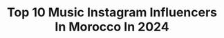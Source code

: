 ---
title: Top 10 Music Instagram Influencers In Morocco In 2024
description: >-
  Find top music Instagram influencers in Morocco in 2024. Most popular hashtags: #music #photo #maroc.
platform: Instagram
hits: 79
text_top: Analyze the top-rated Instagram accounts on inBeat.
text_bottom: Our search engine aggregates 79 Instagram influencers like this in Morocco for you to connect with.
profiles:
  - username: "tyriquehyde"
    fullname: >-
      TYRIQUE HYDE
    bio: >-
      Tyrique@offlimitsentertainment.com If it’s about music ask @outskrts
    location: "Morocco"
    followers: 1060264
    engagement: 255
    commentsToLikes: 0.007537
    id: clrmo5tejzsiz0k0808mzabz2
    verified: false
    hashtags: "#smirnoffxcooplive, #engvpak, #inabudhabi, #ad"
  - username: "omaralkilaniofficial"
    fullname: >-
      Omar Alkilani
    bio: >-
      Artist 🎸🎤 📍🇹🇷 Music Production 📚 Composer - Music Producer from Syria 🎶 For business: @omar.guitarist 📩
    location: "Morocco"
    followers: 60312
    engagement: 196
    commentsToLikes: 0.037239
    id: ck8szge58ocdw0j78xjpht0oh
    verified: false
    hashtags: "#hairstyle, #instamusic, #fyp, #tattoo"
  - username: "pause_officiel"
    fullname: >-
      Jawad Asradi
    bio: >-
      MGMT :@ayoubbelbsir Business or collaboration:📥 atlentismanagement@gmail.com @atlantis_music_ 📍
    location: "Morocco"
    followers: 577398
    engagement: 1304
    commentsToLikes: 0.018190
    id: ckaot9iiluwtu0i78dj1fuc9n
    verified: false
    hashtags: "#pauseflow, #pauseflowteam, #extrait, #album"
  - username: "frenchmontana"
    fullname: >-
      French Montana
    bio: >-
      ‎مونتانا الفرنسي @cokeboys.music
    location: "Morocco"
    followers: 40405316
    engagement: 90
    commentsToLikes: 0.006990
    id: ck5buwxqoikqp0i11pjaw34x5
    verified: true
    hashtags: "#nyvsny, #gottaseeittobelieveittour, #tothemoon, #freemaxb"
  - username: "ihabamirofficiell"
    fullname: >-
      Ihab Amir
    bio: >-
      ▫️ Moroccan artist 🇲🇦 ▫️ Singer Songwriter | Composer | Musician 🎼 Acteur Booking : y.ihabamir@gmail.com
    location: "Morocco"
    followers: 3237157
    engagement: 31
    commentsToLikes: 0.041585
    id: ck0u8y92c8jqd0i19qyhg3vu7
    verified: true
    hashtags: "#ihabamir, #basta, #ihab, #tw7chtak"
  - username: "mrt.portail"
    fullname: >-
      MRT
    bio: >-
      Mena Rap Trend Rap,Music,Interviews.. Advertising services 👨🏻‍💼 @menaraptrend
    location: "Morocco"
    followers: 557746
    engagement: 52
    commentsToLikes: 0.022594
    id: ck0vv0tgbn0ky0i19fu614kg5
    verified: false
    hashtags: "#rapmarocain, #maroc, #moroccanrap, #elgrandetoto"
  - username: "mimibitton"
    fullname: >-
      Myriam Bitton
    bio: >-
      Director/Producer 🇺🇸 @mb.prods Moroccan Soul 🇲🇦 Flame Team 🔥🇯🇲 Dance 💃🏼, Music 🎶, Fitness 🏋🏼‍♀️, Travel ✈️, Nature 🌅, Food 🥘 L.O.V.E.R
    location: "Morocco"
    followers: 20579
    engagement: 349
    commentsToLikes: 0.065155
    id: ck5qa39l2ebpn0i11h813ztkj
    verified: false
    hashtags: "#happiness, #dancehall, #dance, #passion"
  - username: "isaacfcorrales"
    fullname: >-
      Isaacfcorrales
    bio: >-
      Cuento historias La música me salvó. 📩: isaacfcorrales@gmail.com YOUTUBE👇
    location: "Morocco"
    followers: 199918
    engagement: 501
    commentsToLikes: 0.019987
    id: ck6004bvdcxdq0i14uhygb6ze
    verified: true
    hashtags: "#fuegonocturno, #viernesdedoblajesexy, #doblaje, #panda"
  - username: "blvxb"
    fullname: >-
      BLVXB THE ALIEN | بلاكبي
    bio: >-
      Saudi Artist 🇸🇦 Music influencer.
    location: "Morocco"
    followers: 43888
    engagement: 614
    commentsToLikes: 0.082791
    id: ck5zn5xa8nu990i14vkl4ig8p
    verified: false
    hashtags: "#crazy, #hey, #november"
  - username: "bara3im_thugs"
    fullname: >-
      Bara3im Thugs
    bio: >-
      Content Creators & Music Band 🎸🎹🎺 + 1.6 Million on YouTube ❤ + 540k on Facebook + 332k on TikTok Contact Pro : baraimthugs@gmail.com New Song 👇
    location: "Morocco"
    followers: 254410
    engagement: 513
    commentsToLikes: 0.015312
    id: ck6u55vt87rrn0j71l0cxye9k
    verified: false
    hashtags: "#algerie, #algeria, #bara3im, #music"
---